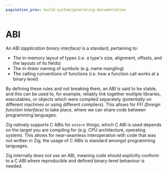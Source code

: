 ```yaml
---
pagination_prev: build-system/generating-documentation
---
```



# ABI

An ABI _(application binary interface)_ is a standard, pertaining to:

- The in-memory layout of types (i.e. a type's size, alignment, offsets, and the
  layouts of its fields)
- The in-linker naming of symbols (e.g. name mangling)
- The calling conventions of functions (i.e. how a function call works at a
  binary level)

By defining these rules and not breaking them, an ABI is said to be stable, and
this can be used to, for example, reliably link together multiple libraries,
executables, or objects which were compiled separately (potentially on different
machines or using different compilers). This allows for FFI _(foreign function
interface)_ to take place, where we can share code between programming
languages.

Zig natively supports C ABIs for `extern` things; which C ABI is used depends on
the target you are compiling for (e.g. CPU architecture, operating system). This
allows for near-seamless interoperation with code that was not written in Zig;
the usage of C ABIs is standard amongst programming languages.

Zig internally does not use an ABI, meaning code should explicitly conform to a
C ABI where reproducible and defined binary-level behaviour is needed.
